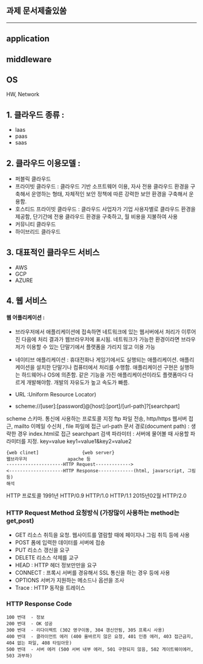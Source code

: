## 과제 문서제출있쑴
------------------------


application
----------------
middleware
---------------
OS
----------------
HW, Network

## 1. 클라우드 종류 : 
 - laas 
 - paas 
 - saas
## 2. 클라우드 이용모델 : 
- 퍼블릭 클라우드
- 프라이빗 클라우드 : 클라우드 기반 소프트웨어 이용, 자사 전용 클라우드 환경을 구축해서 운영하는 형태, 자체적인 보안 정책에 따른 강력한 보안 환경을 구축해서 운용함.
- 호스티드 프라이빗 클라우드 : 클라우드 사업자가 기업 사용자별로 클라우드 환경을 제공함, 단기간에 전용 클라우드 환경을 구축하고, 월 비용을 지불하여 사용 
- 커뮤니티 클라우드 
- 하이브리드 클라우드

## 3. 대표적인 클라우드 서비스 
   - AWS
   - GCP
   - AZURE
  

## 4. 웹 서비스
 #### 웹 어플리케이션 : 
 
 - 브라우저에서 애플리케이션에 접속하면 네트워크에 있는 웹서버에서 처리가 이루어진 다음에 처리 결과가 웹브라우저에 표시됨. 네트워크가 가능한 환경이라면 브라우저가 이용할 수 있는 단말기에서 플랫폼을 가리지 않고 이용 가능

-  네이티브 애플리케이션 : 휴대전화나 게임기에서도 실행되는 애플리케이션. 애플리케이션을 설치한 단말기나 컴퓨터에서 처리를 수행함. 애플리케이션 구현은 실행하는 하드웨어나 OS에 의존함. 같은 기능을 가진 애플리케이션이라도 플랫폼마다 다르게 개발해야함. 개발의 자유도가 높고 속도가 빠름.

- URL  :Uniform Resource Locator)

-  scheme://[user]:[password]@[host]:[port]/[url-path]?[searchpart]

scheme 스키마. 통신에 사용하는 프로토콜 지정
ftp 파일 전송, http/https 웹서버 접근, mailto 이메일 수신처 , file 파일에 접근
 url-path 문서 경로(document path) : 생략한 경우 index.html로 접근
 searchpart 검색 파라미터 : 서버에 물어볼 때 사용할 파라미터를 지정. 
	key=value
	key1=value1&key2=value2



	{web clinet]				{web server}
	웹브라우저				apache 등
	---------------------HTTP Request------------->
	<--------------------HTTP Response-------------(html, javarscript, 그림 등)
	해석


HTTP 프로토콜	1991년 HTTP/0.9
		HTTP/1.0
		HTTP/1.1
		2015년02월 HTTP/2.0

 ### HTTP Request Method 요청방식 (가장많이 사용하는 method는 get,post)
 
 -  GET 리소스 취득을 요청. 웹사이트를 열람할 때에 페이지나 그림 취득 등에 사용
 -  POST 폼에 입력한 데이터를 서버에 접송
 -  PUT 리소스 갱신을 요구
 -  DELETE 리소스 삭제를 교구
 -  HEAD : HTTP 헤더 정보만만을 요구
 -  CONNECT : 프록시 서버를 경유해서 SSL 통신을 하는 경우 등에 사용
 -  OPTIONS 서버가 지원하는 메소드나 옵션을 조사
 -  Trace : HTTP 동작을 트레이스

### HTTP Response Code
	100 번대  - 정보
	200 번대  - OK 성공
	300 번대  - 리다이렉트 (302 영구이동, 304 갱신안됨, 305 프록시 사용)
	400 번대  - 클라이언트 에러 (400 올바르지 않은 요청, 401 인증 에러, 403 접근금지, 404 없는 파일, 408 타임아웃)
	500 번대  - 서버 에러 (500 서버 내부 에러, 501 구현되지 않음, 502 게이트웨이에러, 503 과부하)